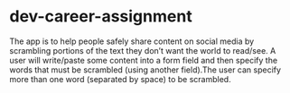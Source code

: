 # dev-career-assignment
The app is to help people safely share content on social media by scrambling portions of the text they don’t want the world to read/see. A user will write/paste some content into a form field and then specify the words that must be scrambled (using another field).The user can specify more than one word (separated by space) to be scrambled.
